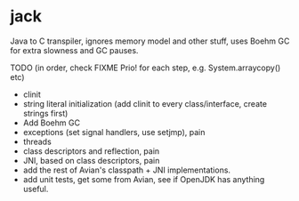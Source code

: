 jack
====

Java to C transpiler, ignores memory model and other stuff, uses Boehm GC for extra slowness and GC pauses.

TODO (in order, check FIXME Prio! for each step, e.g. 
System.arraycopy() etc)
- clinit
- string literal initialization (add clinit to every class/interface, create strings first)
- Add Boehm GC
- exceptions (set signal handlers, use setjmp), pain
- threads
- class descriptors and reflection, pain
- JNI, based on class descriptors, pain
- add the rest of Avian's classpath + JNI implementations.
- add unit tests, get some from Avian, see if OpenJDK has anything 
useful.
